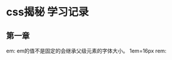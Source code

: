 <!--
 * @Author: your name
 * @Date: 2021-07-07 17:46:49
 * @LastEditTime: 2021-07-07 19:11:09
 * @LastEditors: Please set LastEditors
 * @Description: In User Settings Edit
 * @FilePath: \notes\study notes\css-study\css-style.md
-->
# css揭秘 学习记录
## 第一章
  em: em的值不是固定的会继承父级元素的字体大小。
  1em=16px
  rem: 

